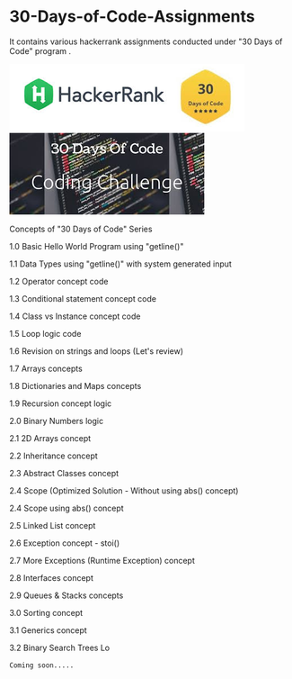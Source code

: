 # 30-Days-of-Code-Assignments
It contains various hackerrank assignments conducted under "30 Days of Code" program  . 

![GitHub Logo](https://github.com/shubhamrajput0369/30-Days-of-Code-Assignments/blob/main/Image%201.jpg)
![GitHub Logo](https://github.com/shubhamrajput0369/30-Days-of-Code-Assignments/blob/main/Image%202.jpg)

Concepts of "30 Days of Code" Series

1.0 Basic Hello World Program using "getline()"

1.1 Data Types using "getline()" with system generated input

1.2 Operator concept code

1.3 Conditional statement concept code

1.4 Class vs Instance concept code

1.5 Loop logic code

1.6 Revision on strings and loops (Let's review)

1.7 Arrays concepts

1.8 Dictionaries and Maps concepts

1.9 Recursion concept logic

2.0 Binary Numbers logic

2.1 2D Arrays concept

2.2 Inheritance concept

2.3 Abstract Classes concept

2.4 Scope (Optimized Solution - Without using abs() concept)

2.4 Scope using abs() concept

2.5 Linked List concept

2.6 Exception concept - stoi()

2.7 More Exceptions (Runtime Exception) concept 

2.8 Interfaces concept

2.9 Queues & Stacks concepts

3.0 Sorting concept

3.1 Generics concept

3.2 Binary Search Trees Lo

    Coming soon.....
